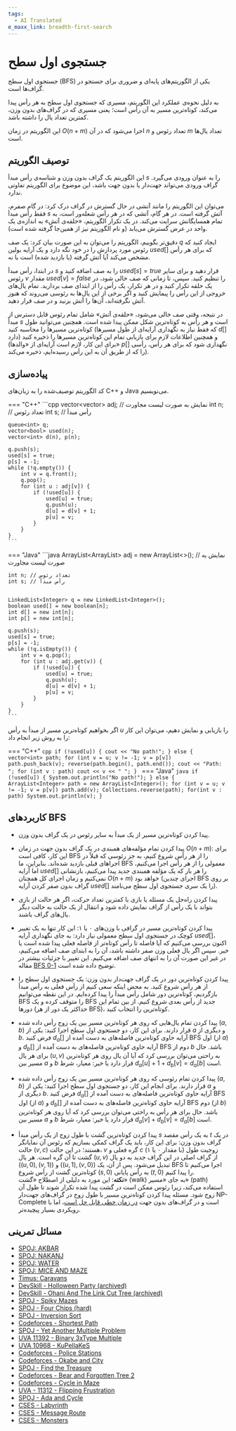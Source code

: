 ```yaml
---
tags:
  - AI Translated
e_maxx_link: breadth-first-search
---
```


# جستجوی اول سطح

جستجوی اول سطح (BFS) یکی از الگوریتم‌های پایه‌ای و ضروری برای جستجو در گراف‌ها است.

به دلیل نحوه‌ی عملکرد این الگوریتم، مسیری که جستجوی اول سطح به هر رأس پیدا می‌کند، کوتاه‌ترین مسیر به آن رأس است؛ یعنی مسیری که در گراف‌های بدون وزن، کمترین تعداد یال را داشته باشد.

این الگوریتم در زمان $O(n + m)$ اجرا می‌شود که در آن $n$ تعداد رئوس و $m$ تعداد یال‌ها است.

## توصیف الگوریتم

این الگوریتم یک گراف بدون وزن و شناسه‌ی رأس مبدأ $s$ را به عنوان ورودی می‌گیرد. گراف ورودی می‌تواند جهت‌دار یا بدون جهت باشد، این موضوع برای الگوریتم تفاوتی ندارد.

می‌توان این الگوریتم را مانند آتشی در حال گسترش در گراف درک کرد: در گام صفرم، فقط رأس مبدأ $s$ آتش گرفته است. در هر گام، آتشی که در هر رأس شعله‌ور است، به تمام همسایگانش سرایت می‌کند. در یک تکرار الگوریتم، «حلقه‌ی آتش» به اندازه‌ی یک واحد در عرض گسترش می‌یابد (و نام الگوریتم نیز از همین‌جا گرفته شده است).

دقیق‌تر بگوییم، الگوریتم را می‌توان به این صورت بیان کرد: یک صف $q$ ایجاد کنید که رئوس مورد پردازش را در خود نگه دارد و یک آرایه بولین $used[]$ که برای هر رأس مشخص می‌کند آیا آتش گرفته (یا بازدید شده) است یا نه.

در ابتدا، رأس مبدأ $s$ را به صف اضافه کنید و $used[s] = true$ قرار دهید و برای سایر رئوس $v$ مقدار $used[v] = false$ را تنظیم کنید. سپس، تا زمانی که صف خالی شود، در یک حلقه تکرار کنید و در هر تکرار، یک رأس را از ابتدای صف بردارید. تمام یال‌های خروجی از این رأس را پیمایش کنید و اگر برخی از این یال‌ها به رئوسی می‌روند که هنوز آتش نگرفته‌اند، آن‌ها را آتش بزنید و در صف قرار دهید.

در نتیجه، وقتی صف خالی می‌شود، «حلقه‌ی آتش» شامل تمام رئوس قابل دسترس از مبدأ $s$ است و هر رأس به کوتاه‌ترین شکل ممکن پیدا شده است. همچنین می‌توانید طول کوتاه‌ترین مسیرها را محاسبه کنید (که فقط نیاز به نگهداری آرایه‌ای از طول مسیرها $d[]$ دارد) و همچنین اطلاعات لازم برای بازیابی تمام این کوتاه‌ترین مسیرها را ذخیره کنید (برای این کار، لازم است آرایه‌ای از «والدها» $p[]$ نگهداری شود که برای هر رأس، رأسی را که از طریق آن به این رأس رسیده‌ایم، ذخیره می‌کند).

## پیاده‌سازی

کد الگوریتم توصیف‌شده را به زبان‌های C++ و Java می‌نویسیم.

=== "C++"
    ```cpp
    vector<vector<int>> adj;  // نمایش به صورت لیست مجاورت
    int n; // تعداد رئوس
    int s; // رأس مبدأ

    queue<int> q;
    vector<bool> used(n);
    vector<int> d(n), p(n);

    q.push(s);
    used[s] = true;
    p[s] = -1;
    while (!q.empty()) {
        int v = q.front();
        q.pop();
        for (int u : adj[v]) {
            if (!used[u]) {
                used[u] = true;
                q.push(u);
                d[u] = d[v] + 1;
                p[u] = v;
            }
        }
    }
    ```
=== "Java"
    ```java
    ArrayList<ArrayList<Integer>> adj = new ArrayList<>(); // نمایش به صورت لیست مجاورت
        
    int n; // تعداد رئوس
    int s; // رأس مبدأ


    LinkedList<Integer> q = new LinkedList<Integer>();
    boolean used[] = new boolean[n];
    int d[] = new int[n];
    int p[] = new int[n];

    q.push(s);
    used[s] = true;
    p[s] = -1;
    while (!q.isEmpty()) {
        int v = q.pop();
        for (int u : adj.get(v)) {
            if (!used[u]) {
                used[u] = true;
                q.push(u);
                d[u] = d[v] + 1;
                p[u] = v;
            }
        }
    }
    ```
    
اگر بخواهیم کوتاه‌ترین مسیر از مبدأ به رأس $u$ را بازیابی و نمایش دهیم، می‌توان این کار را به روش زیر انجام داد:
    
=== "C++"
    ```cpp
    if (!used[u]) {
        cout << "No path!";
    } else {
        vector<int> path;
        for (int v = u; v != -1; v = p[v])
            path.push_back(v);
        reverse(path.begin(), path.end());
        cout << "Path: ";
        for (int v : path)
            cout << v << " ";
    }
    ```
=== "Java"
    ```java
    if (!used[u]) {
        System.out.println("No path!");
    } else {
        ArrayList<Integer> path = new ArrayList<Integer>();
        for (int v = u; v != -1; v = p[v])
            path.add(v);
        Collections.reverse(path);
        for(int v : path)
            System.out.println(v);
    }
    ```
    
## کاربردهای BFS

*   پیدا کردن کوتاه‌ترین مسیر از یک مبدأ به سایر رئوس در یک گراف بدون وزن.

*   پیدا کردن تمام مؤلفه‌های همبندی در یک گراف بدون جهت در زمان $O(n + m)$:
برای این کار، کافی است BFS را از هر رأس شروع کنیم، به جز رئوسی که قبلاً در اجراهای قبلی بازدید شده‌اند.
بنابراین، ما BFS معمولی را از هر رأس اجرا می‌کنیم، اما آرایه $used[]$ را هر بار که یک مؤلفه همبندی جدید پیدا می‌کنیم، بازنشانی نمی‌کنیم و زمان اجرای کل همچنان $O(n + m)$ خواهد بود (اجرای چندین BFS بر روی گراف بدون صفر کردن آرایه $used []$ را یک سری جستجوی اول سطح می‌نامند).

*   پیدا کردن راه‌حل یک مسئله یا بازی با کمترین تعداد حرکت، اگر هر حالت از بازی بتواند با یک رأس از گراف نمایش داده شود و انتقال از یک حالت به حالت دیگر یال‌های گراف باشند.

*   پیدا کردن کوتاه‌ترین مسیر در گرافی با وزن‌های ۰ یا ۱:
این کار تنها به یک تغییر کوچک در جستجوی اول سطح معمولی نیاز دارد: به جای نگهداری آرایه $used[]$، اکنون بررسی می‌کنیم که آیا فاصله تا رأس کوتاه‌تر از فاصله فعلی پیدا شده است یا خیر. سپس اگر یال فعلی وزن صفر داشته باشد، آن را به ابتدای صف اضافه می‌کنیم، در غیر این صورت آن را به انتهای صف اضافه می‌کنیم. این تغییر با جزئیات بیشتر در مقاله [BFS 0-1](01_bfs.md) توضیح داده شده است.

*   پیدا کردن کوتاه‌ترین دور در یک گراف جهت‌دار بدون وزن:
یک جستجوی اول سطح را از هر رأس شروع کنید.
به محض اینکه سعی کنیم از رأس فعلی به رأس مبدأ بازگردیم، کوتاه‌ترین دور شامل رأس مبدأ را پیدا کرده‌ایم.
در این نقطه می‌توانیم BFS را متوقف کرده و یک BFS جدید از رأس بعدی شروع کنیم.
از بین تمام این دورها (حداکثر یک دور از هر BFS)، کوتاه‌ترین را انتخاب کنید.

*   پیدا کردن تمام یال‌هایی که روی هر کوتاه‌ترین مسیر بین یک زوج رأس داده شده $(a, b)$ قرار دارند.
برای این کار، دو جستجوی اول سطح اجرا کنید:
یکی از $a$ و دیگری از $b$.
فرض کنید $d_a []$ آرایه حاوی کوتاه‌ترین فاصله‌های به دست آمده از BFS اول (از $a$) و $d_b []$ آرایه حاوی کوتاه‌ترین فاصله‌های به دست آمده از BFS دوم از $b$ باشد.
حال برای هر یال $(u, v)$ به راحتی می‌توان بررسی کرد که آیا آن یال روی هر کوتاه‌ترین مسیر بین $a$ و $b$ قرار دارد یا خیر:
معیار، شرط $d_a [u] + 1 + d_b [v] = d_a [b]$ است.

*   پیدا کردن تمام رئوسی که روی هر کوتاه‌ترین مسیر بین یک زوج رأس داده شده $(a, b)$ قرار دارند.
برای انجام این کار، دو جستجوی اول سطح اجرا کنید:
یکی از $a$ و دیگری از $b$.
فرض کنید $d_a []$ آرایه حاوی کوتاه‌ترین فاصله‌های به دست آمده از BFS اول (از $a$) و $d_b []$ آرایه حاوی کوتاه‌ترین فاصله‌های به دست آمده از BFS دوم (از $b$) باشد.
حال برای هر رأس به راحتی می‌توان بررسی کرد که آیا روی هر کوتاه‌ترین مسیر بین $a$ و $b$ قرار دارد یا خیر:
معیار، شرط $d_a [v] + d_b [v] = d_a [b]$ است.

*   پیدا کردن کوتاه‌ترین گشت با طول زوج از یک رأس مبدأ $s$ به یک رأس مقصد $t$ در یک گراف بدون وزن:
برای این کار، باید یک گراف کمکی بسازیم که رئوس آن نمایانگر حالت $(v, c)$ هستند؛ در این حالت، $v$ گره فعلی و $c$ (با مقدار ۰ یا ۱) زوجیت طول گشت تا آن گره است.
هر یال $(u, v)$ از گراف اصلی در این گراف جدید به دو یال $((u, 0), (v, 1))$ و $((u, 1), (v, 0))$ تبدیل می‌شود.
پس از آن، یک BFS اجرا می‌کنیم تا کوتاه‌ترین گشت از رأس شروع $(s, 0)$ به رأس پایانی $(t, 0)$ را پیدا کنیم.<br>**نکته**: این مورد به دلیلی از اصطلاح «گشت» (walk) به جای «مسیر» (path) استفاده می‌کند، زیرا رئوس ممکن است در گشت پیدا شده تکرار شوند تا طول آن زوج شود. مسئله پیدا کردن کوتاه‌ترین _مسیر_ با طول زوج در گراف‌های جهت‌دار NP-Complete است و در گراف‌های بدون جهت [در زمان خطی قابل حل است](https://onlinelibrary.wiley.com/doi/abs/10.1002/net.3230140403)، اما با رویکردی بسیار پیچیده‌تر.

## مسائل تمرینی

* [SPOJ: AKBAR](http://spoj.com/problems/AKBAR)
* [SPOJ: NAKANJ](http://www.spoj.com/problems/NAKANJ/)
* [SPOJ: WATER](http://www.spoj.com/problems/WATER)
* [SPOJ: MICE AND MAZE](http://www.spoj.com/problems/MICEMAZE/)
* [Timus: Caravans](http://acm.timus.ru/problem.aspx?space=1&num=2034)
* [DevSkill - Holloween Party (archived)](http://web.archive.org/web/20200930162803/http://www.devskill.com/CodingProblems/ViewProblem/60)
* [DevSkill - Ohani And The Link Cut Tree (archived)](http://web.archive.org/web/20170216192002/http://devskill.com:80/CodingProblems/ViewProblem/150)
* [SPOJ - Spiky Mazes](http://www.spoj.com/problems/SPIKES/)
* [SPOJ - Four Chips (hard)](http://www.spoj.com/problems/ADV04F1/)
* [SPOJ - Inversion Sort](http://www.spoj.com/problems/INVESORT/)
* [Codeforces - Shortest Path](http://codeforces.com/contest/59/problem/E)
* [SPOJ - Yet Another Multiple Problem](http://www.spoj.com/problems/MULTII/)
* [UVA 11392 - Binary 3xType Multiple](https://uva.onlinejudge.org/index.php?option=com_onlinejudge&Itemid=8&page=show_problem&problem=2387)
* [UVA 10968 - KuPellaKeS](https://uva.onlinejudge.org/index.php?option=com_onlinejudge&Itemid=8&page=show_problem&problem=1909)
* [Codeforces - Police Stations](http://codeforces.com/contest/796/problem/D)
* [Codeforces - Okabe and City](http://codeforces.com/contest/821/problem/D)
* [SPOJ - Find the Treasure](http://www.spoj.com/problems/DIGOKEYS/)
* [Codeforces - Bear and Forgotten Tree 2](http://codeforces.com/contest/653/problem/E)
* [Codeforces - Cycle in Maze](http://codeforces.com/contest/769/problem/C)
* [UVA - 11312 - Flipping Frustration](https://uva.onlinejudge.org/index.php?option=com_onlinejudge&Itemid=8&page=show_problem&problem=2287)
* [SPOJ - Ada and Cycle](http://www.spoj.com/problems/ADACYCLE/)
* [CSES - Labyrinth](https://cses.fi/problemset/task/1193)
* [CSES - Message Route](https://cses.fi/problemset/task/1667/)
* [CSES - Monsters](https://cses.fi/problemset/task/1194)